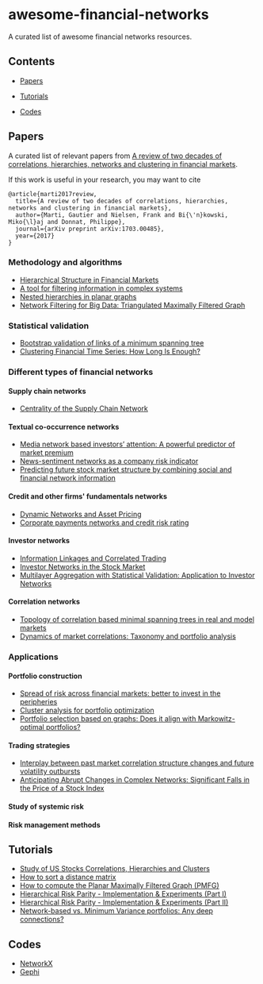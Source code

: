 # awesome-financial-networks


A curated list of awesome financial networks resources.

## Contents

- [Papers](#Papers)

- [Tutorials](#Tutorials)

- [Codes](#Codes)



## Papers

A curated list of relevant papers from [A review of two decades of correlations, hierarchies, networks and clustering in financial markets](https://arxiv.org/abs/1703.00485).

If this work is useful in your research, you may want to cite
```
@article{marti2017review,
  title={A review of two decades of correlations, hierarchies, networks and clustering in financial markets},
  author={Marti, Gautier and Nielsen, Frank and Bi{\'n}kowski, Miko{\l}aj and Donnat, Philippe},
  journal={arXiv preprint arXiv:1703.00485},
  year={2017}
}

```

### Methodology and algorithms

- [Hierarchical Structure in Financial Markets](https://arxiv.org/abs/cond-mat/9802256)
- [A tool for filtering information in complex systems](https://arxiv.org/abs/cond-mat/0501335)
- [Nested hierarchies in planar graphs](https://arxiv.org/pdf/0906.4826.pdf)
- [Network Filtering for Big Data: Triangulated Maximally Filtered Graph](https://arxiv.org/abs/1505.02445)


### Statistical validation

- [Bootstrap validation of links of a minimum spanning tree](https://arxiv.org/abs/1802.03395)
- [Clustering Financial Time Series: How Long Is Enough?](https://www.ijcai.org/Proceedings/16/Papers/367.pdf)

### Different types of financial networks

#### Supply chain networks

- [Centrality of the Supply Chain Network](https://papers.ssrn.com/sol3/papers.cfm?abstract_id=2651786)

#### Textual co-occurrence networks

- [Media network based investors’ attention: A powerful predictor of market premium](http://fmaconferences.org/SanDiego/Papers/FMA_Media_Network_Based_Investors_Attention.pdf)
- [News-sentiment networks as a company risk indicator](https://arxiv.org/abs/1706.05812)
- [Predicting future stock market structure by combining social and financial network information](https://arxiv.org/abs/1812.01103)

#### Credit and other firms' fundamentals networks

- [Dynamic Networks and Asset Pricing](https://papers.ssrn.com/sol3/papers.cfm?abstract_id=2024483)
- [Corporate payments networks and credit risk rating](https://arxiv.org/abs/1711.07677)

#### Investor networks

- [Information Linkages and Correlated Trading](https://papers.ssrn.com/sol3/papers.cfm?abstract_id=970070)
- [Investor Networks in the Stock Market](https://papers.ssrn.com/sol3/papers.cfm?abstract_id=1784007)
- [Multilayer Aggregation with Statistical Validation: Application to Investor Networks](https://www.nature.com/articles/s41598-018-26575-2)


#### Correlation networks

- [Topology of correlation based minimal spanning trees in real and model markets](https://arxiv.org/abs/cond-mat/0211546)
- [Dynamics of market correlations: Taxonomy and portfolio analysis](https://arxiv.org/abs/cond-mat/0302546)


### Applications

#### Portfolio construction

- [Spread of risk across financial markets: better to invest in the peripheries](https://www.nature.com/articles/srep01665)
- [Cluster analysis for portfolio optimization](https://arxiv.org/abs/physics/0507006)
- [Portfolio selection based on graphs: Does it align with Markowitz-optimal portfolios?](https://www.degruyter.com/downloadpdf/j/demo.2018.6.issue-1/demo-2018-0004/demo-2018-0004.pdf)


#### Trading strategies

- [Interplay between past market correlation structure changes and future volatility outbursts](https://www.nature.com/articles/srep36320)
- [Anticipating Abrupt Changes in Complex Networks: Significant Falls in the Price of a Stock Index](https://link.springer.com/chapter/10.1007/978-3-319-66766-9_11)


#### Study of systemic risk


#### Risk management methods


## Tutorials

- [Study of US Stocks Correlations, Hierarchies and Clusters](http://gautier.marti.ai/ml/2017/07/24/US-Stocks-correlations.html)
- [How to sort a distance matrix](http://gautier.marti.ai/ml/2017/09/07/how-to-sort-distance-matrix.html)
- [How to compute the Planar Maximally Filtered Graph (PMFG)](http://gautier.marti.ai/networks/2018/06/03/pmfg-algorithm.html)
- [Hierarchical Risk Parity - Implementation & Experiments (Part I)](http://gautier.marti.ai/qfin/2018/10/02/hierarchical-risk-parity-part-1.html)
- [Hierarchical Risk Parity - Implementation & Experiments (Part II)](http://gautier.marti.ai/qfin/2018/10/15/hierarchical-risk-parity-part-2.html)
- [Network-based vs. Minimum Variance portfolios: Any deep connections?](http://gautier.marti.ai/qfin/2018/10/10/centrality-network-portfolios.html)





## Codes

- [NetworkX](https://networkx.github.io/)
- [Gephi](https://gephi.org/)

